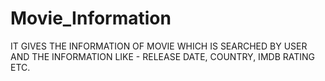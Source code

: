 # Movie_Information

IT GIVES THE INFORMATION OF MOVIE WHICH IS SEARCHED BY USER AND THE INFORMATION LIKE - RELEASE DATE, COUNTRY, IMDB RATING ETC.
